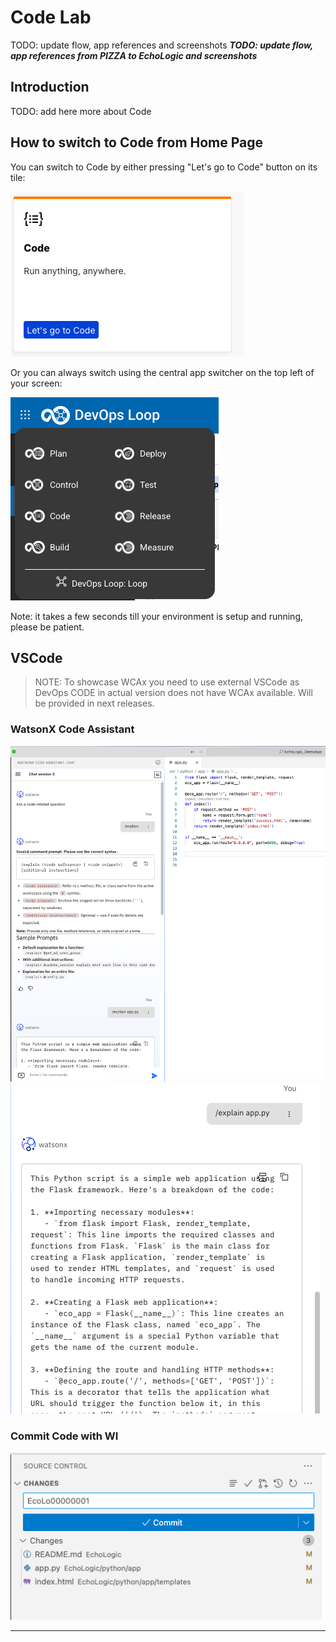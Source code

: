 # Code Lab

TODO: update flow, app references and screenshots
_**TODO: update flow, app references from PIZZA to EchoLogic and screenshots**_

## Introduction

TODO: add here more about Code

## How to switch to Code from Home Page

You can switch to Code by either pressing "Let's go to Code" button on its tile:

![Code Tile lets go](../introduction/media/Loop_switch_to_Code.png)

Or you can always switch using the central app switcher on the top left of your screen:

![Central App Switcher](../introduction/media/Loop_central_app_control.png)

Note: it takes a few seconds till your environment is setup and running, please be patient.

## VSCode

<blockquote>
<p>NOTE: To showcase WCAx you need to use external VSCode as DevOps CODE in actual version does not have WCAx available. Will be provided in next releases.</p>
</blockquote>

### WatsonX Code Assistant

![Explain code part 2](media/CODE_WCAx_Explain1.png)
![Explain code part 2](media/CODE_WCAx_Explain2.png)

### Commit Code with WI

![Commit Code with WI](media/CODE_CommitWithWI.png)

---
<!-- 

## Using Code

### First entry view, Toggle bar and Sidebars

Your first entry is a clean and empty workspace:

![First Entry](media/Code_FirstEntry.png)

You can open several additional views by using the Toggle bar on the top right corner of your screen:

![Toggle Bar](media/Code_ToggleBar.png)

Use the "Toggle Panel" Icon ![Panel Icon](media/Code_Toggle_Panel.png) to open the Panel View which provides different tabs of information like: Problems, Output, Debug Console, Terminal and Ports:

![Panel View](media/Code_PanelView.png)

Use the "Toggle Primary Sidebar" icon ![Primary Sidebar Icon](media/Code_Toggle_PrimarySidebar.png) to open the Primary Sidebar (right) which provides access to workspace and files:

![Primary Sidebar View](media/Code_PrimarySidebar_View.png)

Use the "Toggle Secondary Sidebar" icon ![Secondary Sidebar Icon](media/Code_Toggle_SecondarySidebar.png) to open the Secondary Sidebar (left) which provides additional views:

![Secondary Sidebar View](media/Code_SecondarySidebar_View.png)

### Clone a Repository

NOTE: Due the issue with integration (will be fixed in next release) we have to clone repository manualy and set some global settings for git.

1. Open the Panel view using the Toggle Panel icon and select the Terminal view.
2. In the Terminal View enter the git clone command using your username and previously created access token. Use the repository you have created in the Control lab. Then set global git settings:
    1. 'git config --global user.name "<your git studentid>"'
    2. 'git config --global user.email "<your studentid email>"`
    3. `git clone https://<your git studentid>:<your access token>@<repo url>`
3. Here an example with Student13:
    1. `git config --global user.name "student13-labs.com"`
    2. `git config --global user.email "student13@labs.com"`
    3. `git clone  https://student13-labs.com:cba1ae07eb42313eae4c27f953bfdddba235fb1e@devops101.eu-gb.containers.appdomain.cloud/control/student13-labs.com/PizzaApp.git`
4. Example Screenshots:
    1. ![Terminal set Git settings](media/Code_Terminal_SetGitSettings.png)
    2. ![Terminal clone repo](media/Code_Terminal_CloneRepo.png)

### Open the freshly cloned repository

Click on the Primary Sidebar on the Open Folder button:

![Open Folder](media/Code_OpenFolder.png)

Enter the location of your cloned repository:

![Select the Location](media/Code_OpenPizzaAppFolder.png)

Now you have access to the cloned repository:

![First look at folder](media/Code_PizzaApp_FirstView.png)

Look around and open the Mockup image to view the Design:

![Look around and open the image](media/Code_PizzaApp_View_Image.png)

### Edit a file and commit the changes

Open the README.md file and add some text. In this example added "Troubleshooting" at the end of the file then saved changes"

![File Changed](media/Code_NewFileChanges.png)

Now click on the Source Control icon ![Source Control Icon](media/Code_SourceControl_Icon.png) which shows the changed files and provide a good commit message and press commit:

![Changes View](media/Code_ChangesView.png)

Click on the triangle on the Commit Button to open the menue:

![Commit menue](media/Code_CommitChangesMenu.png)

Click on Commit and Push. A new popup will appear and ask how to stage the changes. Press on Always to proceed:

![Commit Stage Changes Popup](media/Code_CommitStageChangesPopup.png)

Congratulations you have commited your first change into your repository. In the Graph view you will see your commit message:

![Graph View](media/Code_GitGraphView.png)

Switch Back to Control and verify that in the activity view you have your commit visible:

![New Activity in Control](../Control/media/Control_NewActivity.png)

### Close and terminate Environment

Your development environment runs in it's own pod and uses resources. When you are finished with your work it is recommended to terminate the Environment.

NOTE: your session will not be terminated when you switch between capabilities or just close your browser!

Use the Logout icon ![Code Logout](media/Code_LogoutIcon.png) to get a popup which asks what to do with your running development environment:

![Code Environment Terminate or Not](media/Code_Terminate_Environment.png)

Click on "Yes, terminate it" to shutdown the pod, which will delete all unsaved or pushed changes! Or you can decide to keep it alive with "No, let it run" if you want to continue working later.

## Conclusio

Congratulations you have finished the Code Lab.
 -->